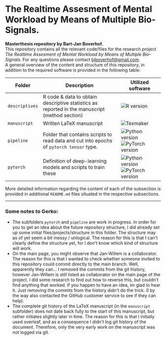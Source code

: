 # The Realtime Assesment of Mental Workload by Means of Multiple Bio-Signals.


**Masterthesis repository by Bart-Jan Boverhof.**  
This repository contains all the relevant code/files for the research project *The Realtime Assesment of Mental Workload by Means of Multiple Bio-Signals*. For any questions please contact bjboverhof@gmail.com.  
A general overview of the content and structure of this repository, in addition to the required software is provided in the following table:

| Folder | Description | Utilized software |
| ----------- | ----------- | ----------------- |
| `descriptives` | R code & data to obtain descriptive statistics as reported in the manuscript (method section) | ![R version](https://img.shields.io/badge/R-%33.6-blue) |
| `manuscript` | Written LaTeX manuscript | ![Texmaker](https://img.shields.io/badge/Texmaker-%35.0-orange) |
| `pipeline` | Folder that contains scripts to read data and cut into epochs of `pytorch tensor` type. | ![Python version](https://img.shields.io/badge/Python-%33.9-yellow) ![PyTorch version](https://img.shields.io/badge/PyTorch-%31.7-green) |
| `pytorch` | Definition of deep-learning models and scripts to train these | ![Python version](https://img.shields.io/badge/Python-%33.9-yellow) ![PyTorch version](https://img.shields.io/badge/PyTorch-%31.7-green) | 

More detailed information regarding the content of each of the subsection is provided in additional `README.md` files situated in the respective subsections.

---
### Some notes to Gerko: 
- The subfolders `pytorch` and `pipeline` are work in progress. In order for you to get an idea about the future repository structure, I did already set up some initial files/projects/structure in this folder. The structure may as of yet seem a bit messy / unlogical. The reason for this is that I can't clearly define the structure yet, for I don't know which kind of structure will work. 
- On the main page, you might observe that Jan-Willem is a collaborator. The reason for this is that I wanted to check whether someone invited to this repository could commit directly to the main branch. Well, apparently they can... I removed the commits from the git history, however Jan-Willem is still listed as collaborator on the main page of the project. I did some research to find out how to reverse this, but couldn't find anything that worked. If you happen to have an idea, im glad to hear it. Just removing the commits from the history didn't do the trick. (I by the way also contacted the GitHub customer service to see if they can help).
- The complete git history of the LaTeX manuscript (in the `manuscript` subfolder) does not date back fully to the start of this manuscript, but rather initiates slightly later in time. The reason for this is that I initially used overleaf, and as a consequence I didn't log git history of the document. Therefore, only the very early work on the manuscript was not logged via git. 
